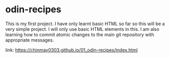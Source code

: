 # odin-recipes

This is my first project. I have only learnt basic HTML so far
so this will be a very simple project. 
I will only use basic HTML elements in this. 
I am also learning how to commit atomic changes to the main 
git repository with appropriate messages.

link: https://chinmay0303.github.io/01_odin-recipes/index.html
